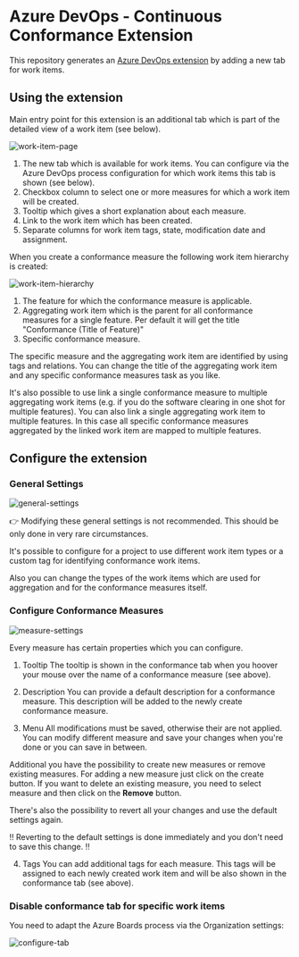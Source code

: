 <!--- 
    SPDX-FileCopyrightText: 2022 Siemens AG
    SPDX-License-Identifier: MIT 
-->
# Azure DevOps - Continuous Conformance Extension

This repository generates an [Azure DevOps extension](https://docs.microsoft.com/en-us/azure/devops/extend/overview?view=vsts) by adding a new tab for work items.

## Using the extension

Main entry point for this extension is an additional tab which is part of the detailed view of a work item (see below).

![work-item-page](img/extension.png)

1. The new tab which is available for work items. You can configure via the Azure DevOps process configuration for which work items this tab is shown (see below).
2. Checkbox column to select one or more measures for which a work item will be created.
3. Tooltip which gives a short explanation about each measure.
4. Link to the work item which has been created.
5. Separate columns for work item tags, state, modification date and assignment.

When you create a conformance measure the following work item hierarchy is created:

![work-item-hierarchy](img/hierarchy.png)

1. The feature for which the conformance measure is applicable.
2. Aggregating work item which is the parent for all conformance measures for a single feature. Per default it will get the title "Conformance (Title of Feature)"
3. Specific conformance measure.

The specific measure and the aggregating work item are identified by using tags and relations. You can change the title of the aggregating work item and any specific conformance measures task as you like.

It's also possible to use link a single conformance measure to multiple aggregating work items (e.g. if you do the software clearing in one shot for multiple features). You can also link a single aggregating work item to multiple features. In this case all specific conformance measures aggregated by the linked work item are mapped to multiple features.


## Configure the extension

### General Settings
![general-settings](img/general.png)

👉 Modifying these general settings is not recommended. This should be only done in very rare circumstances. 

It's possible to configure for a project to use different work item types or a custom tag for identifying conformance work items.

Also you can change the types of the work items which are used for aggregation and for the conformance measures itself.

### Configure Conformance Measures
![measure-settings](img/measure.png)

Every measure has certain properties which you can configure.

1. Tooltip
The tooltip is shown in the conformance tab when you hoover your mouse over the name of a conformance measure (see above).

2. Description
You can provide a default description for a conformance measure. This description will be added to the newly create conformance measure.

3. Menu
All modifications must be saved, otherwise their are not applied. You can modify different measure and save your changes when you're done or you can save in between.

Additional you have the possibility to create new measures or remove existing measures. For adding a new measure just click on the create button. If you want to delete an existing measure, you need to select measure and then click on the **Remove** button.

There's also the possibility to revert all your changes and use the default settings again.

‼ Reverting to the default settings is done immediately and you don't need to save this change. ‼

4. Tags
You can add additional tags for each measure. This tags will be assigned to each newly created work item and will be also shown in the conformance tab (see above).

### Disable conformance tab for specific work items

You need to adapt the Azure Boards process via the Organization settings:

![configure-tab](img/customization.png)
